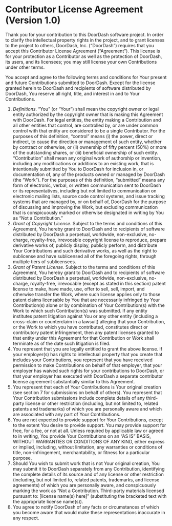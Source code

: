 # Contributor License Agreement (Version 1.0)

Thank you for your contribution to this DoorDash software project. In order to clarify the intellectual property rights in the project, and to grant licenses to the project to others, DoorDash, Inc. (“DoorDash”) requires that you accept this Contributor License Agreement (“Agreement”). This license is for your protection as a Contributor as well as the protection of DoorDash, its users, and its licensees; you may still license your own Contributions under other terms.

You accept and agree to the following terms and conditions for Your present and future Contributions submitted to DoorDash. Except for the license granted herein to DoorDash and recipients of software distributed by DoorDash, You reserve all right, title, and interest in and to Your Contributions.

1. _Definitions_. “You” (or “Your”) shall mean the copyright owner or legal entity authorized by the copyright owner that is making this Agreement with DoorDash. For legal entities, the entity making a Contribution and all other entities that control, are controlled by, or are under common control with that entity are considered to be a single Contributor. For the purposes of this definition, “control” means (i) the power, direct or indirect, to cause the direction or management of such entity, whether by contract or otherwise, or (ii) ownership of fifty percent (50%) or more of the outstanding shares, or (iii) beneficial ownership of such entity. “Contribution” shall mean any original work of authorship or invention, including any modifications or additions to an existing work, that is intentionally submitted by You to DoorDash for inclusion in, or documentation of, any of the products owned or managed by DoorDash (the “Work”). For the purposes of this definition, “submitted” means any form of electronic, verbal, or written communication sent to DoorDash or its representatives, including but not limited to communication on electronic mailing lists, source code control systems, and issue tracking systems that are managed by, or on behalf of, DoorDash for the purpose of discussing and improving the Work, but excluding communication that is conspicuously marked or otherwise designated in writing by You as “Not a Contribution.”
2. _Grant of Copyright License_. Subject to the terms and conditions of this Agreement, You hereby grant to DoorDash and to recipients of software distributed by DoorDash a perpetual, worldwide, non-exclusive, no-charge, royalty-free, irrevocable copyright license to reproduce, prepare derivative works of, publicly display, publicly perform, and distribute Your Contributions and such derivative works, as well as the right to sublicense and have sublicensed all of the foregoing rights, through multiple tiers of sublicensees.
3. _Grant of Patent License_. Subject to the terms and conditions of this Agreement, You hereby grant to DoorDash and to recipients of software distributed by DoorDash a perpetual, worldwide, non-exclusive, no-charge, royalty-free, irrevocable (except as stated in this section) patent license to make, have made, use, offer to sell, sell, import, and otherwise transfer the Work, where such license applies only to those patent claims licensable by You that are necessarily infringed by Your Contribution(s) alone or by combination of Your Contribution(s) with the Work to which such Contribution(s) was submitted. If any entity institutes patent litigation against You or any other entity (including a cross-claim or counterclaim in a lawsuit) alleging that your Contribution, or the Work to which you have contributed, constitutes direct or contributory patent infringement, then any patent licenses granted to that entity under this Agreement for that Contribution or Work shall terminate as of the date such litigation is filed.
4. You represent that you are legally entitled to grant the above license. If your employer(s) has rights to intellectual property that you create that includes your Contributions, you represent that you have received permission to make Contributions on behalf of that employer, that your employer has waived such rights for your contributions to DoorDash, or that your employer has executed with DoorDash a separate contributor license agreement substantially similar to this Agreement.
5. You represent that each of Your Contributions is Your original creation (see section 7 for submissions on behalf of others). You represent that Your Contribution submissions include complete details of any third-party license or other restriction (including, but not limited to, related patents and trademarks) of which you are personally aware and which are associated with any part of Your Contributions.
6. You are not expected to provide support for Your Contributions, except to the extent You desire to provide support. You may provide support for free, for a fee, or not at all. Unless required by applicable law or agreed to in writing, You provide Your Contributions on an “AS IS” BASIS, WITHOUT WARRANTIES OR CONDITIONS OF ANY KIND, either express or implied, including, without limitation, any warranties or conditions of title, non-infringement, merchantability, or fitness for a particular purpose.
7. Should You wish to submit work that is not Your original creation, You may submit it to DoorDash separately from any Contribution, identifying the complete details of its source and of any license or other restriction (including, but not limited to, related patents, trademarks, and license agreements) of which you are personally aware, and conspicuously marking the work as “Not a Contribution. Third-party materials licensed pursuant to: [license name(s) here]” (substituting the bracketed text with the appropriate license name(s)).
8. You agree to notify DoorDash of any facts or circumstances of which you become aware that would make these representations inaccurate in any respect.
